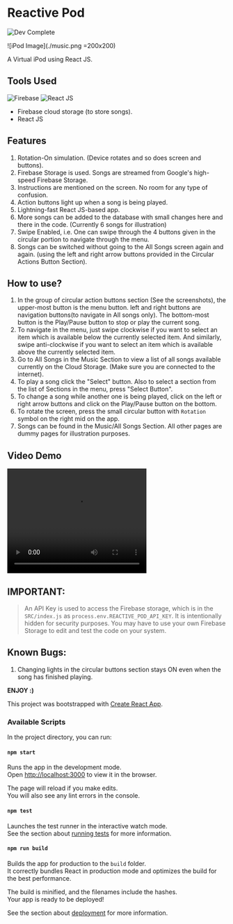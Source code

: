 # Reactive Pod
![Dev Complete](https://img.shields.io/badge/Dev-Complete-brightgreen)

![iPod Image](./music.png =200x200)

A Virtual iPod using React JS.

## Tools Used
![Firebase](https://miro.medium.com/max/1024/1*oT_l6QxMdTN65-0gwFqeNg.png)
![React JS](https://upload.wikimedia.org/wikipedia/commons/thumb/a/a7/React-icon.svg/1200px-React-icon.svg.png)

- Firebase cloud storage (to store songs).
- React JS

## Features
1. Rotation-On simulation. (Device rotates and so does screen and buttons).
2. Firebase Storage is used. Songs are streamed from Google's high-speed Firebase Storage.
3. Instructions are mentioned on the screen. No room for any type of confusion.
4. Action buttons light up when a song is being played.
5. Lightning-fast React JS-based app.
6. More songs can be added to the database with small changes here and there in the code. (Currently 6 songs for illustration)
7. Swipe Enabled, i.e. One can swipe through the 4 buttons given in the circular portion to navigate through the menu.
8. Songs can be switched without going to the All Songs screen again and again. (using the left and right arrow buttons provided in the Circular Actions Button Section).

## How to use?
1. In the group of circular action buttons section (See the screenshots), the upper-most button is the menu button. left and right buttons are navigation buttons(to navigate in All songs only). The bottom-most button is the Play/Pause button to stop or play the current song.
2. To navigate in the menu, just swipe clockwise if you want to select an item which is available below the currently selected item. And similarly, swipe anti-clockwise if you want to select an item which is available above the currently selected item.
3. Go to All Songs in the Music Section to view a list of all songs available currently on the Cloud Storage. (Make sure you are connected to the internet).
4. To play a song click the "Select" button. Also to select a section from the list of Sections in the menu, press "Select Button".
5. To change a song while another one is being played, click on the left or right arrow buttons and click on the Play/Pause button on the bottom.
6. To rotate the screen, press the small circular button with `Rotation` symbol on the right mid on the app.
7. Songs can be found in the Music/All Songs Section. All other pages are dummy pages for illustration purposes.

## Video Demo
<video width="320" height="240" controls>
  <source src="./myiPod.mp4" type="video/mp4">
  Your browser does not support the video tag.
</video>

## IMPORTANT:
> An API Key is used to access the Firebase storage, which is in the `SRC/index.js` as `process.env.REACTIVE_POD_API_KEY`. It is intentionally hidden for security purposes. You may have to use your own Firebase Storage to edit and test the code on your system.

## Known Bugs:
1. Changing lights in the circular buttons section stays ON even when the song has finished playing.

**ENJOY :)**

This project was bootstrapped with [Create React App](https://github.com/facebook/create-react-app).

### Available Scripts

In the project directory, you can run:

#### `npm start`

Runs the app in the development mode.<br />
Open [http://localhost:3000](http://localhost:3000) to view it in the browser.

The page will reload if you make edits.<br />
You will also see any lint errors in the console.

#### `npm test`

Launches the test runner in the interactive watch mode.<br />
See the section about [running tests](https://facebook.github.io/create-react-app/docs/running-tests) for more information.

#### `npm run build`

Builds the app for production to the `build` folder.<br />
It correctly bundles React in production mode and optimizes the build for the best performance.

The build is minified, and the filenames include the hashes.<br />
Your app is ready to be deployed!

See the section about [deployment](https://facebook.github.io/create-react-app/docs/deployment) for more information.

